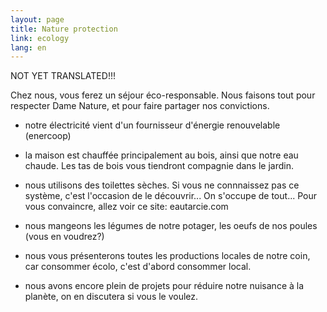 ```yaml
---
layout: page
title: Nature protection
link: ecology
lang: en
---
```


NOT YET TRANSLATED!!!


Chez nous, vous ferez un séjour éco-responsable. Nous faisons tout pour respecter Dame Nature, et pour faire partager nos convictions.


- notre électricité vient d'un fournisseur d'énergie renouvelable (enercoop)


- la maison est chauffée principalement au bois, ainsi que notre eau chaude. Les tas de bois vous tiendront compagnie dans le jardin.


- nous utilisons des toilettes sèches. Si vous ne connnaissez pas ce système, c'est l'occasion de le découvrir... On s'occupe de tout... Pour vous convaincre, allez voir ce site: eautarcie.com


- nous mangeons les légumes de notre potager, les oeufs de nos poules (vous en voudrez?)


- nous vous présenterons toutes les productions locales de notre coin, car consommer écolo, c'est d'abord consommer local.


- nous avons encore plein de projets pour réduire notre nuisance à la planète, on en discutera si vous le voulez.

